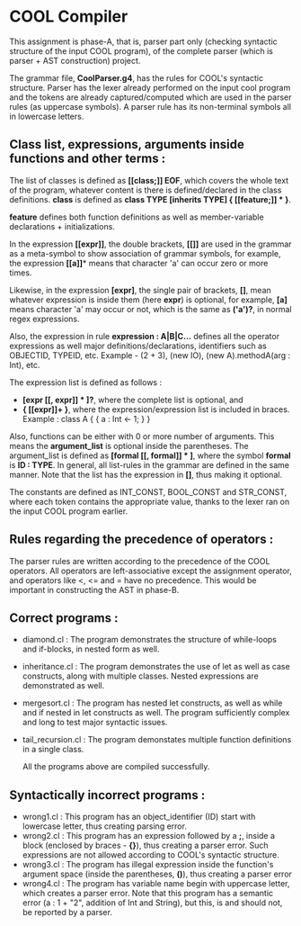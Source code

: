 # COOL Compiler #

This assignment is phase-A, that is, parser part only (checking syntactic structure of the input COOL program), of the complete parser (which is parser + AST construction) project.

The grammar file, **CoolParser.g4**, has the rules for COOL's syntactic structure. Parser has the lexer already performed on the input cool program and the tokens are already captured/computed which are used in the parser rules (as uppercase symbols). A parser rule has its non-terminal symbols all in lowercase letters.

## Class list, expressions, arguments inside functions and other terms :

The list of classes is defined as **[[class;]] EOF**, which covers the whole text of the program, whatever content is there is defined/declared in the class definitions. **class** is defined as **class TYPE [inherits TYPE] { [[feature;]] * }**.

**feature** defines both function definitions as well as member-variable declarations + initializations.

In the expression **[[expr]]**, the double brackets, **[[]]** are used in the grammar as a meta-symbol to show association of
grammar symbols, for example, the expression **[[a]]*** means that character 'a' can occur zero or more times.

Likewise, in the expression **[expr]**, the single pair of brackets, **[]**, mean whatever expression is inside them (here **expr**) is optional, for example, **[a]** means character 'a' may occur or not, which is the same as **('a')?**, in normal regex expressions.

Also, the expression in rule **expression : A|B|C...** defines all the operator expressions as well major definitions/declarations, identifiers such as OBJECTID, TYPEID, etc. Example - (2 + 3), (new IO), (new A).methodA(arg : Int), etc.

The expression list is defined as follows :

  - **[expr [[, expr]] * ]?**,    where the complete list is optional, and
  - **{ [[expr]]+ }**,    where the expression/expression list is included in braces. Example : class A { { a : Int <- 1; } }

Also, functions can be either with 0 or more number of arguments. This means the **argument_list** is optional inside the parentheses. The argument_list is defined as **[formal [[, formal]] * ]**, where the symbol **formal** is **ID : TYPE**. In general, all list-rules in the grammar are defined in the same manner. Note that the list has the expression in **[]**, thus making it optional.

The constants are defined as INT_CONST, BOOL_CONST and STR_CONST, where each token contains the appropriate value, thanks to the lexer ran on the input COOL program earlier.

## Rules regarding the precedence of operators :

The parser rules are written according to the precedence of the COOL operators. All operators are left-associative except the assignment operator, and operators like <, <= and = have no precedence. This would be important in constructing the AST in phase-B.

## Correct programs :

  - diamond.cl : The program demonstrates the structure of while-loops and if-blocks, in nested form as well.
  - inheritance.cl : The program demonstrates the use of let as well as case constructs, along with multiple classes.
    Nested expressions are demonstrated as well.
  - mergesort.cl : The program has nested let constructs, as well as while and if nested in let constructs as well. The program
    sufficiently complex and long to test major syntactic issues.
  - tail_recursion.cl : The program demonstates multiple function definitions in a single class.

    All the programs above are compiled successfully.

## Syntactically incorrect programs :

  - wrong1.cl : This program has an object_identifier (ID) start with lowercase letter, thus creating parsing error.
  - wrong2.cl : This program has an expression followed by a **;**, inside a block (enclosed by braces - **{}**), thus creating a
    parser error. Such expressions are not allowed according to COOL's syntactic structure.
  - wrong3.cl : The program has illegal expression inside the function's argument space (inside the parentheses, **()**),
    thus creating a parser error
  - wrong4.cl : The program has variable name begin with uppercase letter, which creates a parser error. Note that this program has
    a semantic error (a : 1 + "2", addition of Int and String), but this, is and should not, be reported by a parser.
